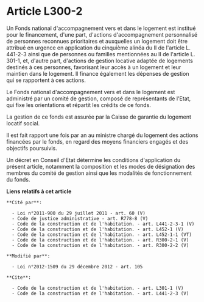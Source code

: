 # Article L300-2

Un Fonds national d'accompagnement vers et dans le logement est institué pour le financement, d'une part, d'actions
d'accompagnement personnalisé de personnes reconnues prioritaires et auxquelles un logement doit être attribué en urgence en
application du cinquième alinéa du II de l'article L. 441-2-3 ainsi que de personnes ou familles mentionnées au II de
l'article L. 301-1, et, d'autre part, d'actions de gestion locative adaptée de logements destinés à ces personnes, favorisant
leur accès à un logement et leur maintien dans le logement. Il finance également les dépenses de gestion qui se rapportent à
ces actions. 

Le Fonds national d'accompagnement vers et dans le logement est administré par un comité de gestion, composé de représentants
de l'Etat, qui fixe les orientations et répartit les crédits de ce fonds. 

La gestion de ce fonds est assurée par la Caisse de garantie du logement locatif social. 

Il est fait rapport une fois par an au ministre chargé du logement des actions financées par le fonds, en regard des moyens
financiers engagés et des objectifs poursuivis. 

Un décret en Conseil d'Etat détermine les conditions d'application du présent article, notamment la composition et les modes
de désignation des membres du comité de gestion ainsi que les modalités de fonctionnement du fonds.

**Liens relatifs à cet article**

	**Cité par**:

	  - Loi n°2011-900 du 29 juillet 2011 - art. 60 (V)
	  - Code de justice administrative - art. R778-8 (V)
	  - Code de la construction et de l'habitation. - art. L441-2-3-1 (V)
	  - Code de la construction et de l'habitation. - art. L452-1 (V)
	  - Code de la construction et de l'habitation. - art. L452-1-1 (VT)
	  - Code de la construction et de l'habitation. - art. R300-2-1 (V)
	  - Code de la construction et de l'habitation. - art. R300-2-2 (V)

	**Modifié par**:

	  - Loi n°2012-1509 du 29 décembre 2012 - art. 105

	**Cite**:

	  - Code de la construction et de l'habitation. - art. L301-1 (V)
	  - Code de la construction et de l'habitation. - art. L441-2-3 (V)
